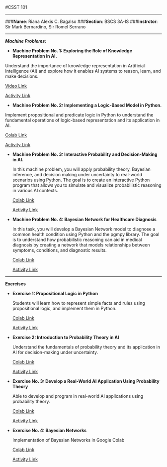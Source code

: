#CSST 101


---

###**Name**: Riana Alexis C. Bagalso
###**Section**: BSCS 3A-IS
###**Instrctor**: Sir Mark Bernardino, Sir Romel Serrano

---

***Machine Problems:***


*   **Machine Problem No. 1: Exploring the Role of Knowledge Representation in AI.**
  
  Understand the importance of knowledge representation in Artificial Intelligence (AI) and explore how it  enables AI systems to reason, learn, and make decisions. 

  [Video Link](https://www.canva.com/design/DAGP2hTLqU8/zPHFH23EL-wUQqDjCj0MOg/view?utm_content=DAGP2hTLqU8&utm_campaign=designshare&utm_medium=link&utm_source=editor)

  [Activity Link](https://github.com/IranaAnair/CSST101-CS3A/blob/main/3A-BAGALSO-MP1.md)
*   **Machine Problem No. 2: Implementing a Logic-Based Model in Python.**

  Implement propositional and predicate logic in Python to understand the fundamental operations of logic-based representation and its application in AI.

  [Colab Link](https://colab.research.google.com/drive/1vGIYk7avTdAtSqcI8CgqpMQryL2mAy-a)

  [Activity Link](https://github.com/IranaAnair/CSST101-CS3A/blob/main/3A-BAGALSO-MP2.ipynb)

* **Machine Problem No. 3: Interactive Probability and Decision-Making in AI.**

  In this machine problem, you will apply probability theory, Bayesian inference, and decision making under uncertainty to real-world scenarios using Python. The goal is to create an  interactive Python program that allows you to simulate and visualize probabilistic reasoning  in various AI contexts.

  [Colab Link](https://colab.research.google.com/drive/1VmFZQWHpy6lb30PsaLuXD3vDGpTb0km8)

  [Activity Link](https://github.com/IranaAnair/CSST101-CS3A/blob/main/3A-BAGALSO-MP3%20(1).ipynb) 

* **Machine Problem No. 4: Bayesian Network for Healthcare Diagnosis** 

  In this task, you will develop a Bayesian Network model to diagnose a common health condition using Python and the pgmpy library. The goal is to understand how probabilistic reasoning can aid in medical diagnosis by creating a network that models relationships between symptoms, conditions, and diagnostic results.

  [Colab Link](https://colab.research.google.com/drive/1Dt86CgqT5jD0WJPoQ_-Wd-efBprkdGsB)

  [Activity Link](https://github.com/IranaAnair/CSST101-CS3A/blob/main/3A-BAGALSO-HEALTH-MP4.ipynb)

---
**Exercises**

* **Exercise 1: Propositional Logic in Python**

  Students will learn how to represent simple facts and rules using propositional logic, and implement them in Python.

  [Colab Link](https://colab.research.google.com/drive/15WZXg0UbWJsclsV02KQT7y3llzoMHDbv)

  [Activity Link](https://github.com/IranaAnair/CSST101-CS3A/blob/main/3A-BAGALSO-EXER1%20(1).ipynb)

* **Exercise 2: Introduction to Probability Theory in AI**

  Understand the fundamentals of probability theory and its application in AI for decision-making under uncertainty. 

  [Colab Link](https://colab.research.google.com/drive/1gOT7YJrTi0zzWd9KAgbGff4xnkZHRBK6)

  [Activity Link](https://github.com/IranaAnair/CSST101-CS3A/blob/main/3A-BAGALSO-EXER2%20(1).ipynb)

* **Exercise No. 3: Develop a Real-World AI Application Using Probability Theory**

  Able to develop and program in real-world AI applications using probability theory.

  [Colab Link](https://colab.research.google.com/drive/1uWfpJ82vinyrph3scpSJY2skmOTjwqcS)

  [Activity Link](https://github.com/IranaAnair/CSST101-CS3A/blob/main/3A-BAGALSO-EXER3%20(1).ipynb)

* **Exercise No. 4: Bayesian Networks**

  Implementation of Bayesian Networks in Google Colab

  [Colab Link](https://colab.research.google.com/drive/1-dSK6tnl-nbUk8UxNjE8GSvfYl3dLuW5)

  [Activity Link](https://github.com/IranaAnair/CSST101-CS3A/blob/main/3A_BAGALSO_EXER4.ipynb)
